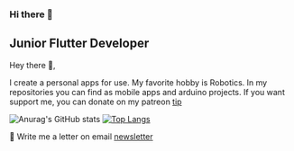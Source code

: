 <!--
MIT License

Copyright (c) 2021 Anurag Hazra

Permission is hereby granted, free of charge, to any person obtaining a copy
of this software and associated documentation files (the "Software"), to deal
in the Software without restriction, including without limitation the rights
to use, copy, modify, merge, publish, distribute, sublicense, and/or sell
copies of the Software, and to permit persons to whom the Software is
furnished to do so, subject to the following conditions:

The above copyright notice and this permission notice shall be included in all
copies or substantial portions of the Software.

THE SOFTWARE IS PROVIDED "AS IS", WITHOUT WARRANTY OF ANY KIND, EXPRESS OR
IMPLIED, INCLUDING BUT NOT LIMITED TO THE WARRANTIES OF MERCHANTABILITY,
FITNESS FOR A PARTICULAR PURPOSE AND NONINFRINGEMENT. IN NO EVENT SHALL THE
AUTHORS OR COPYRIGHT HOLDERS BE LIABLE FOR ANY CLAIM, DAMAGES OR OTHER
LIABILITY, WHETHER IN AN ACTION OF CONTRACT, TORT OR OTHERWISE, ARISING FROM,
OUT OF OR IN CONNECTION WITH THE SOFTWARE OR THE USE OR OTHER DEALINGS IN THE
SOFTWARE.
-->


### Hi there 👋

## Junior Flutter Developer


Hey there 👋,

I create a personal apps for use. My favorite hobby is Robotics. In my repositories you can find as mobile apps and arduino projects. 
If you want support me, you can donate on my patreon [tip](https://www.patreon.com/ilobosoki)


 ![Anurag's GitHub stats](https://github-readme-stats.vercel.app/api?username=iLobosok&show_icons=true&theme=tokyonight)
 [![Top Langs](https://github-readme-stats.vercel.app/api/top-langs/?username=iLobosok&theme=tokyonight)](https://github.com/anuraghazra/github-readme-stats)
 
💌 Write me a letter on email [newsletter](mailto:ilobosoki@gmail.com)

